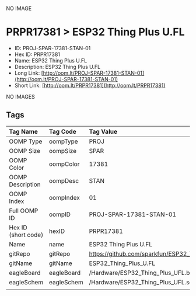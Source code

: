 


  
NO IMAGE  
# PRPR17381 > ESP32 Thing Plus U.FL

- ID: PROJ-SPAR-17381-STAN-01
- Hex ID: PRPR17381
- Name: ESP32 Thing Plus U.FL
- Description: ESP32 Thing Plus U.FL
- Long Link: [http://oom.lt/PROJ-SPAR-17381-STAN-01](http://oom.lt/PROJ-SPAR-17381-STAN-01)
- Short Link: [http://oom.lt/PRPR17381](http://oom.lt/PRPR17381)
  
NO IMAGES  
## Tags
  

|Tag Name|Tag Code|Tag Value|
| :--- | :--- | :--- |
|OOMP Type|oompType|PROJ|
|OOMP Size|oompSize|SPAR|
|OOMP Color|oompColor|17381|
|OOMP Description|oompDesc|STAN|
|OOMP Index|oompIndex|01|
|Full OOMP ID|oompID|PROJ-SPAR-17381-STAN-01|
|Hex ID (short code)|hexID|PRPR17381|
|Name|name|ESP32 Thing Plus U.FL|
|gitRepo|gitRepo|https://github.com/sparkfun/ESP32_Thing_Plus_U.FL|
|gitName|gitName|ESP32_Thing_Plus_U.FL|
|eagleBoard|eagleBoard|/Hardware/ESP32_Thing_Plus_UFL.brd|
|eagleSchem|eagleSchem|/Hardware/ESP32_Thing_Plus_UFL.sch|
||||
